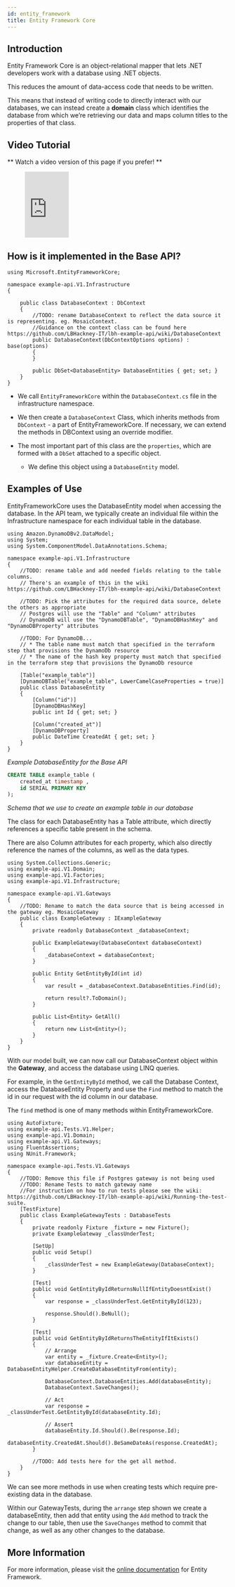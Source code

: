 ```yaml
---
id: entity_framework
title: Entity Framework Core
---
```


## Introduction

Entity Framework Core is an object-relational mapper that lets .NET developers work with a database using .NET objects. 

This reduces the amount of data-access code that needs to be written. 

This means that instead of writing code to directly interact with our databases, we can instead create a **domain** class which identifies the database from which we’re retrieving our data and maps column titles to the properties of that class.

##  Video Tutorial

** Watch a video version of this page if you prefer! **

<figure class="video-container">
  <iframe width="100" src="https://www.youtube.com/embed/qNsqZCKefcc" title="YouTube video player" frameborder="0" allow="accelerometer; autoplay; clipboard-write; encrypted-media; gyroscope; picture-in-picture" allowfullscreen></iframe>
</figure>

## How is it implemented in the Base API?

```dotnet title="./example-api/V1/Infrastructure/DatabaseContext.cs"
using Microsoft.EntityFrameworkCore;

namespace example-api.V1.Infrastructure
{

    public class DatabaseContext : DbContext
    {
        //TODO: rename DatabaseContext to reflect the data source it is representing. eg. MosaicContext.
        //Guidance on the context class can be found here https://github.com/LBHackney-IT/lbh-example-api/wiki/DatabaseContext
        public DatabaseContext(DbContextOptions options) : base(options)
        {
        }

        public DbSet<DatabaseEntity> DatabaseEntities { get; set; }
    }
}
```

- We call `EntityFrameworkCore` within the `DatabaseContext.cs` file in the infrastructure namespace. 

- We then create a `DatabaseContext` Class, which inherits methods from `DbContext` - a part of EntityFrameworkCore. If necessary, we can extend the methods in DBContext using an override modifier.

- The most important part of this class are the `properties`, which are formed with a `DbSet` attached to a specific object. 
  * We define this object using a `DatabaseEntity` model.

## Examples of Use

EntityFrameworkCore uses the DatabaseEntity model when accessing the database. In the API team, we typically create an individual file within the Infrastructure namespace for each individual table in the database. 

```dotnet title="./example-api/V1/Infrastructure/DatabaseEntity.cs" {18,22,26}
using Amazon.DynamoDBv2.DataModel;
using System;
using System.ComponentModel.DataAnnotations.Schema;

namespace example-api.V1.Infrastructure
{
    //TODO: rename table and add needed fields relating to the table columns.
    // There's an example of this in the wiki https://github.com/LBHackney-IT/lbh-example-api/wiki/DatabaseContext

    //TODO: Pick the attributes for the required data source, delete the others as appropriate
    // Postgres will use the "Table" and "Column" attributes
    // DynamoDB will use the "DynamoDBTable", "DynamoDBHashKey" and "DynamoDBProperty" attributes

    //TODO: For DynamoDB...
    // * The table name must match that specified in the terraform step that provisions the DynamoDb resource
    // * The name of the hash key property must match that specified in the terraform step that provisions the DynamoDb resource

    [Table("example_table")]
    [DynamoDBTable("example_table", LowerCamelCaseProperties = true)]
    public class DatabaseEntity
    {
        [Column("id")]
        [DynamoDBHashKey]
        public int Id { get; set; }

        [Column("created_at")]
        [DynamoDBProperty]
        public DateTime CreatedAt { get; set; }
    }
}
```
_Example DatabaseEntity for the Base API_
```sql title="./database/schema.sql"
CREATE TABLE example_table (
    created_at timestamp ,
    id SERIAL PRIMARY KEY
);
```
_Schema that we use to create an example table in our database_

The class for each DatabaseEntity has a Table attribute, which directly references a specific table present in the schema.

There are also Column attributes for each property, which also directly reference the names of the columns, as well as the data types.

```dotnet title="./example-api/V1/Gateways/ExampleGateway.cs" {20}
using System.Collections.Generic;
using example-api.V1.Domain;
using example-api.V1.Factories;
using example-api.V1.Infrastructure;

namespace example-api.V1.Gateways
{
    //TODO: Rename to match the data source that is being accessed in the gateway eg. MosaicGateway
    public class ExampleGateway : IExampleGateway
    {
        private readonly DatabaseContext _databaseContext;

        public ExampleGateway(DatabaseContext databaseContext)
        {
            _databaseContext = databaseContext;
        }

        public Entity GetEntityById(int id)
        {
            var result = _databaseContext.DatabaseEntities.Find(id);

            return result?.ToDomain();
        }

        public List<Entity> GetAll()
        {
            return new List<Entity>();
        }
    }
}
```

With our model built, we can now call our DatabaseContext object within the **Gateway**, and access the database using LINQ queries. 

For example, in the `GetEntityById` method, we call the Database Context, access the DatabaseEntity Property and use the `Find` method to match the id in our request with the id column in our database.

The `find` method is one of many methods within EntityFrameworkCore.

```dotnet title="./example-api.Tests/V1/Gateways/ExampleGatewayTests.cs" {37,38,39,40,41}
using AutoFixture;
using example-api.Tests.V1.Helper;
using example-api.V1.Domain;
using example-api.V1.Gateways;
using FluentAssertions;
using NUnit.Framework;

namespace example-api.Tests.V1.Gateways
{
    //TODO: Remove this file if Postgres gateway is not being used
    //TODO: Rename Tests to match gateway name
    //For instruction on how to run tests please see the wiki: https://github.com/LBHackney-IT/lbh-example-api/wiki/Running-the-test-suite.
    [TestFixture]
    public class ExampleGatewayTests : DatabaseTests
    {
        private readonly Fixture _fixture = new Fixture();
        private ExampleGateway _classUnderTest;

        [SetUp]
        public void Setup()
        {
            _classUnderTest = new ExampleGateway(DatabaseContext);
        }

        [Test]
        public void GetEntityByIdReturnsNullIfEntityDoesntExist()
        {
            var response = _classUnderTest.GetEntityById(123);

            response.Should().BeNull();
        }

        [Test]
        public void GetEntityByIdReturnsTheEntityIfItExists()
        {
            // Arrange
            var entity = _fixture.Create<Entity>();
            var databaseEntity = DatabaseEntityHelper.CreateDatabaseEntityFrom(entity);

            DatabaseContext.DatabaseEntities.Add(databaseEntity);
            DatabaseContext.SaveChanges();

            // Act
            var response = _classUnderTest.GetEntityById(databaseEntity.Id);

            // Assert
            databaseEntity.Id.Should().Be(response.Id);
            databaseEntity.CreatedAt.Should().BeSameDateAs(response.CreatedAt);
        }

        //TODO: Add tests here for the get all method.
    }
}
```

We can see more methods in use when creating tests which require pre-existing data in the database.

Within our GatewayTests, during the `arrange` step shown we create a databaseEntity, then add that entity using the `Add` method to track the change to our table, then use the `SaveChanges` method to commit that change, as well as any other changes to the database.

## More Information

For more information, please visit the [online documentation](https://docs.microsoft.com/en-us/ef/core/) for Entity Framework.